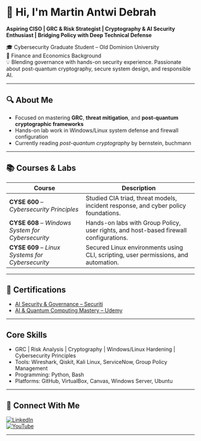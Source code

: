 # 👋 Hi, I'm Martin Antwi Debrah

 **Aspiring CISO | GRC & Risk Strategist | Cryptography & AI Security Enthusiast | Bridging Policy with Deep Technical Defense**

🎓 Cybersecurity Graduate Student – Old Dominion University  
🎯 Finance and Economics Background  
💡 Blending governance with hands-on security experience. Passionate about post-quantum cryptography, secure system design, and responsible AI.

---

## 🔍 About Me

- Focused on mastering **GRC**, **threat mitigation**, and **post-quantum cryptographic frameworks**
- Hands-on lab work in Windows/Linux system defense and firewall configuration
- Currently reading *post-quantum cryptography* by bernstein, buchmann  

---

## 📚 Courses & Labs

| Course | Description |
|--------|-------------|
| **CYSE 600** – *Cybersecurity Principles* | Studied CIA triad, threat models, incident response, and cyber policy foundations. |
| **CYSE 608** – *Windows System for Cybersecurity* | Hands-on labs with Group Policy, user rights, and host-based firewall configurations. |
| **CYSE 609** – *Linux Systems for Cybersecurity* | Secured Linux environments using CLI, scripting, user permissions, and automation. |

---

## 🏅 Certifications

-  [AI Security & Governance – Securiti](https://education.securiti.ai/verification/1335AA3A9-1335AA218-12D3685F7/)
-  [AI & Quantum Computing Mastery – Udemy](https://www.udemy.com/certificate/UC-b7b44fb2-5b7f-4314-8af0-2ee856785b73/?utm_campaign=email&utm_medium=email&utm_source=sendgrid.com)

---

##  Core Skills

-  GRC | Risk Analysis | Cryptography | Windows/Linux Hardening | Cybersecurity Principles  
-  Tools: Wireshark, Qiskit, Kali Linux, ServiceNow, Group Policy Management  
-  Programming: Python, Bash  
-  Platforms: GitHub, VirtualBox, Canvas, Windows Server, Ubuntu

---

## 🤝 Connect With Me

[![LinkedIn](https://cdn.jsdelivr.net/npm/simple-icons@v3/icons/linkedin.svg)](https://www.linkedin.com/in/martin-antwi-debrah-3532a9171)  
[![YouTube](https://cdn.jsdelivr.net/npm/simple-icons@v3/icons/youtube.svg)](https://www.youtube.com/channel/UC9xfZIotd_Pl4aE7qpGFfPg)

---

<!--
**MartinDebrah/MartinDebrah** is a ✨ special ✨ repository because its `README.md` appears on your GitHub profile.

🔭 I’m currently diving deep into cybersecurity and cryptography.  
🌱 Exploring post-quantum cryptography and AI-based threat detection.  
💬 Ask me about IT support, cybersecurity, or resume tips.  
⚡ Fun fact: I'm working toward becoming a world-leading expert in cryptography.
-->
